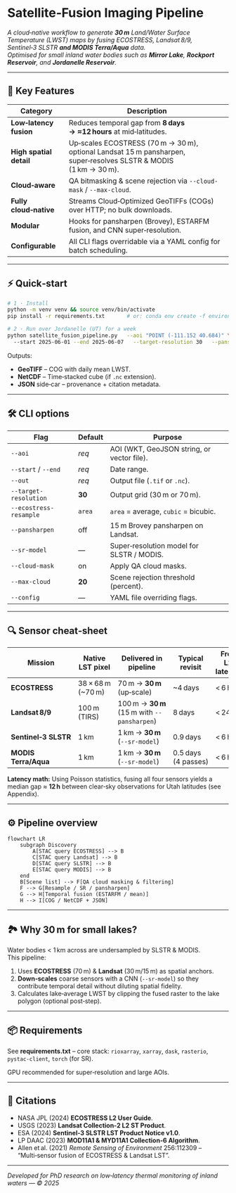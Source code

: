 # Satellite‑Fusion Imaging Pipeline

*A cloud‑native workflow to generate **30 m** Land/Water Surface Temperature (LWST) maps by fusing ECOSTRESS, Landsat 8/9, Sentinel‑3 SLSTR **and MODIS Terra/Aqua** data.  
Optimised for small inland water bodies such as **Mirror Lake**, **Rockport Reservoir**, and **Jordanelle Reservoir**.*

---

## 🚀 Key Features
| Category | Description |
|----------|-------------|
| **Low‑latency fusion** | Reduces temporal gap from **8 days → ≈12 hours** at mid‑latitudes. |
| **High spatial detail** | Up‑scales ECOSTRESS (70 m → 30 m), optional Landsat 15 m pansharpen, super‑resolves SLSTR & MODIS (1 km → 30 m). |
| **Cloud‑aware** | QA bitmasking & scene rejection via `--cloud-mask` / `--max-cloud`. |
| **Fully cloud‑native** | Streams Cloud‑Optimized GeoTIFFs (COGs) over HTTP; no bulk downloads. |
| **Modular** | Hooks for pansharpen (Brovey), ESTARFM fusion, and CNN super‑resolution. |
| **Configurable** | All CLI flags overridable via a YAML config for batch scheduling. |

---

## ⚡ Quick‑start

```bash
# 1 · Install
python -m venv venv && source venv/bin/activate
pip install -r requirements.txt       # or: conda env create -f environment.yml

# 2 · Run over Jordanelle (UT) for a week
python satellite_fusion_pipeline.py   --aoi "POINT (-111.152 40.684)" \  # Jordanelle centroid
  --start 2025-06-01 --end 2025-06-07   --target-resolution 30   --pansharpen   --sr-model sr_unet_v2   --out jordanelle_LWST_20250601_07.tif
```

Outputs:
* **GeoTIFF** – COG with daily mean LWST.  
* **NetCDF** – Time‑stacked cube (if `.nc` extension).  
* **JSON** side‑car – provenance + citation metadata.

---

## 🛠️ CLI options

| Flag | Default | Purpose |
|------|---------|---------|
| `--aoi` | *req* | AOI (WKT, GeoJSON string, or vector file). |
| `--start` / `--end` | *req* | Date range. |
| `--out` | *req* | Output file (`.tif` or `.nc`). |
| `--target-resolution` | **30** | Output grid (30 m or 70 m). |
| `--ecostress-resample` | `area` | `area` = average, `cubic` = bicubic. |
| `--pansharpen` | off | 15 m Brovey pansharpen on Landsat. |
| `--sr-model` | — | Super‑resolution model for SLSTR / MODIS. |
| `--cloud-mask` | on | Apply QA cloud masks. |
| `--max-cloud` | **20** | Scene rejection threshold (percent). |
| `--config` | — | YAML file overriding flags. |

---

## 🔍 Sensor cheat‑sheet

| Mission | Native LST pixel | Delivered in pipeline | Typical revisit | Free L2 latency |
|---------|-----------------|-----------------------|-----------------|-----------------|
| **ECOSTRESS** | 38 × 68 m (~70 m) | 70 m → **30 m** (up‑scale) | ~4 days | < 6 h |
| **Landsat 8/9** | 100 m (TIRS) | 100 m → **30 m** (15 m with `--pansharpen`) | 8 days | < 24 h |
| **Sentinel‑3 SLSTR** | 1 km | 1 km → **30 m** (`--sr-model`) | 0.9 days | < 6 h |
| **MODIS Terra/Aqua** | 1 km | 1 km → **30 m** (`--sr-model`) | 0.5 days (4 passes) | < 6 h |

**Latency math:** Using Poisson statistics, fusing all four sensors yields a median gap ≈ **12 h** between clear‑sky observations for Utah latitudes (see Appendix).

---

## ⚙️ Pipeline overview

```mermaid
flowchart LR
    subgraph Discovery
        A[STAC query ECOSTRESS] --> B
        C[STAC query Landsat] --> B
        D[STAC query SLSTR] --> B
        E[STAC query MODIS] --> B
    end
    B[Scene list] --> F[QA cloud masking & filtering]
    F --> G[Resample / SR / pansharpen]
    G --> H[Temporal fusion (ESTARFM / mean)]
    H --> I[COG / NetCDF + JSON]
```

---

## 🏞️ Why 30 m for small lakes?

Water bodies < 1 km across are undersampled by SLSTR & MODIS.  
This pipeline:

1. Uses **ECOSTRESS** (70 m) & **Landsat** (30 m/15 m) as spatial anchors.  
2. **Down‑scales** coarse sensors with a CNN (`--sr-model`) so they contribute temporal detail without diluting spatial fidelity.  
3. Calculates lake‑average LWST by clipping the fused raster to the lake polygon (optional post‑step).

---

## 📦 Requirements

See **requirements.txt** – core stack: `rioxarray`, `xarray`, `dask`, `rasterio`, `pystac-client`, `torch` (for SR).

GPU recommended for super‑resolution and large AOIs.

---

## 📑 Citations

* NASA JPL (2024) **ECOSTRESS L2 User Guide**.  
* USGS (2023) **Landsat Collection‑2 L2 ST Product**.  
* ESA (2024) **Sentinel‑3 SLSTR LST Product Notice v1.0**.  
* LP DAAC (2023) **MOD11A1 & MYD11A1 Collection‑6 Algorithm**.  
* Allen et al. (2021) *Remote Sensing of Environment* 256:112309 – “Multi‑sensor fusion of ECOSTRESS & Landsat LST”.  

---

*Developed for PhD research on low‑latency thermal monitoring of inland waters — © 2025*
